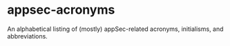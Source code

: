 # appsec-acronyms
An alphabetical listing of (mostly) appSec-related acronyms, initialisms, and abbreviations.   
